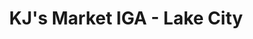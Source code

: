 ---
title: "KJ's Market IGA - Lake City"
url: /lake-city/kjs-market-iga-lake-city/
shop: Supermarkt
---